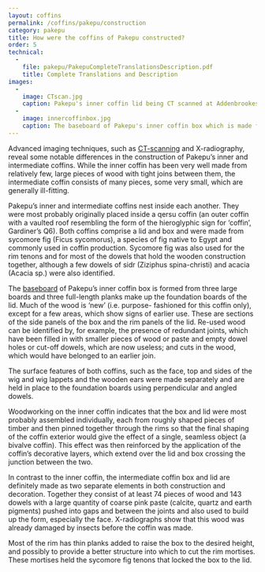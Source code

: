 ```yaml
---
layout: coffins
permalink: /coffins/pakepu/construction
category: pakepu
title: How were the coffins of Pakepu constructed?
order: 5
technical:
  -
    file: pakepu/PakepuCompleteTranslationsDescription.pdf
    title: Complete Translations and Description
images:
  -
    image: CTscan.jpg
    caption: Pakepu's inner coffin lid being CT scanned at Addenbrookes Hospital in 2016.
  -
    image: innercoffinbox.jpg
    caption: The baseboard of Pakepu's inner coffin box which is made from three large boards.
---
```


Advanced imaging techniques, such as [CT-scanning](/images/pakepu/CTscan.jpg) and X-radiography, reveal some notable differences in the construction of Pakepu’s inner and intermediate coffins. While the inner coffin has been very well made from relatively few, large pieces of wood with tight joins between them, the intermediate coffin consists of many pieces, some very small, which are generally ill-fitting.

Pakepu’s inner and intermediate coffins nest inside each another. They were most probably originally placed inside a qersu coffin (an outer coffin with a vaulted roof resembling the form of the hieroglyphic sign for ‘coffin’, Gardiner’s Q6). Both coffins comprise a lid and box and were made from sycomore fig (Ficus sycomorus), a species of fig native to Egypt and commonly used in coffin production. Sycomore fig was also used for the rim tenons and for most of the dowels that hold the wooden construction together, although a few dowels of sidr (Ziziphus spina-christi) and acacia (Acacia sp.) were also identified.

The [baseboard](/images/pakepu/innercoffinbox.jpg) of Pakepu’s inner coffin box is formed from three large boards and three full-length planks make up the foundation boards of the lid. Much of the wood is ‘new’ (i.e. purpose- fashioned for this coffin only), except for a few areas, which show signs of earlier use. These are sections of the side panels of the box and the rim panels of the lid. Re-used wood can be identified by, for example, the presence of redundant joints, which have been filled in with smaller pieces of wood or paste and empty dowel holes or cut-off dowels, which are now useless; and cuts in the wood, which would have belonged to an earlier join.

The surface features of both coffins, such as the face, top and sides of the wig and wig lappets and the wooden ears were made separately and are held in place to the foundation boards using perpendicular and angled dowels.

Woodworking on the inner coffin indicates that the box and lid were most probably assembled individually, each from roughly shaped pieces of timber and then pinned together through the rims so that the final shaping of the coffin exterior would give the effect of a single, seamless object (a bivalve coffin). This effect was then reinforced by the application of the coffin’s decorative layers, which extend over the lid and box crossing the junction between the two.

In contrast to the inner coffin, the intermediate coffin box and lid are definitely made as two separate elements in both construction and decoration. Together they consist of at least 74 pieces of wood and 143 dowels with a large quantity of coarse pink paste (calcite, quartz and earth pigments) pushed into gaps and between the joints and also used to build up the form, especially the face. X-radiographs show that this wood was already damaged by insects before the coffin was made.

Most of the rim has thin planks added to raise the box to the desired height, and possibly to provide a better structure into which to cut the rim mortises. These mortises held the sycomore fig tenons that locked the box to the lid.
